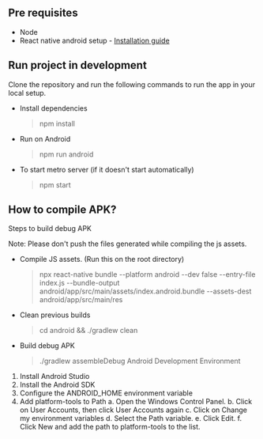 ## Pre requisites

- Node
- React native android setup - [Installation guide](https://reactnative.dev/docs/environment-setup)

## Run project in development

Clone the repository and run the following commands to run the app in your local setup.

- Install dependencies

  > npm install


- Run on Android

  > npm run android


- To start metro server (if it doesn't start automatically)

  > npm start

## How to compile APK?

Steps to build debug APK

Note: Please don't push the files generated while compiling the js assets.

- Compile JS assets. (Run this on the root directory)

  > npx react-native bundle --platform android --dev false --entry-file index.js --bundle-output android/app/src/main/assets/index.android.bundle --assets-dest android/app/src/main/res

- Clean previous builds

  > cd android && ./gradlew clean

- Build debug APK

  > ./gradlew assembleDebug
Android Development Environment
1.	Install Android Studio
2.	Install the Android SDK
3.	Configure the ANDROID_HOME environment variable
4.	Add platform-tools to Path
  a. Open the Windows Control Panel.
  b.	Click on User Accounts, then click User Accounts again
  c.	Click on Change my environment variables
  d.	Select the Path variable.
  e.	Click Edit.
  f.	Click New and add the path to platform-tools to the list.








